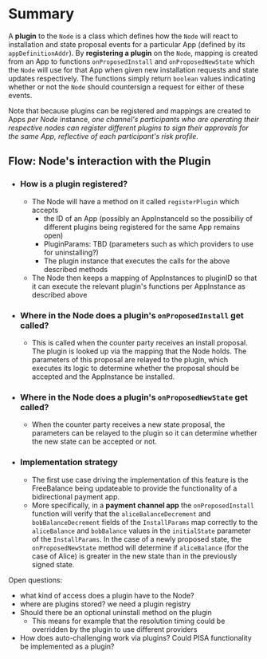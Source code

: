 # Summary

A **plugin** to the `Node` is a class which defines how the `Node` will react to installation and state proposal events for a particular App (defined by its `appDefinitionAddr`). By **registering a plugin** on the `Node`, mapping is created from an App to functions `onProposedInstall` and `onProposedNewState` which the `Node` will use for that App when given new installation requests and state updates respectively. The functions simply return `boolean` values indicating whether or not the `Node` should countersign a request for either of these events.

Note that because plugins can be registered and mappings are created to Apps _per Node_ instance, _one channel's participants who are operating their respective nodes can register different plugins to sign their approvals for the same App, reflective of each participant's risk profile_.

## Flow: Node's interaction with the Plugin

- ### How is a plugin registered?

  - The Node will have a method on it called `registerPlugin` which accepts
    - the ID of an App (possibly an AppInstanceId so the possibiliy of different plugins being registered for the same App remains open)
    - PluginParams: TBD (parameters such as which providers to use for uninstalling?)
    - The plugin instance that executes the calls for the above described methods
  - The Node then keeps a mapping of AppInstances to pluginID so that it can execute the relevant plugin's functions per AppInstance as described above

- ### Where in the Node does a plugin's `onProposedInstall` get called?

  - This is called when the counter party receives an install proposal. The plugin is looked up via the mapping that the Node holds. The parameters of this proposal are relayed to the plugin, which executes its logic to determine whether the proposal should be accepted and the AppInstance be installed.

- ### Where in the Node does a plugin's `onProposedNewState` get called?
  - When the counter party receives a new state proposal, the parameters can be relayed to the plugin so it can determine whether the new state can be accepted or not.

* ### Implementation strategy
  - The first use case driving the implementation of this feature is the FreeBalance being updateable to provide the functionality of a bidirectional payment app.
  - More specifically, in a **payment channel app** the `onProposedInstall` function will verify that the `aliceBalanceDecrement` and `bobBalanceDecrement` fields of the `InstallParams` map correctly to the `aliceBalance` and `bobBalance` values in the `initialState` parameter of the `InstallParams`. In the case of a newly proposed state, the `onProposedNewState` method will determine if `aliceBalance` (for the case of Alice) is greater in the new state than in the previously signed state.

Open questions:

- what kind of access does a plugin have to the Node?
- where are plugins stored? we need a plugin registry
- Should there be an optional uninstall method on the plugin
  - This means for example that the resolution timing could be overridden by the plugin to use different providers
- How does auto-challenging work via plugins? Could PISA functionality be implemented as a plugin?
